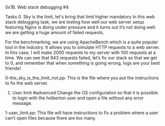 0x1B. Web stack debugging #4

Tasks
0. Sky is the limit, let's bring that limit higher
mandatory
In this web stack debugging task, we are testing how well our web server setup featuring Nginx is doing under pressure and it turns out it’s not doing well: we are getting a huge amount of failed requests.

For the benchmarking, we are using ApacheBench which is a quite popular tool in the industry. It allows you to simulate HTTP requests to a web server. In this case, I will make 2000 requests to my server with 100 requests at a time. We can see that 943 requests failed, let’s fix our stack so that we get to 0, and remember that when something is going wrong, logs are your best friends!

0-the_sky_is_the_limit_not.pp: This is the file where you put the instructions to fix the web server.

1. User limit
#advanced
Change the OS configuration so that it is possible to login with the holberton user and open a file without any error message.

1-user_limit.pp: This file will have instructions to fix a problem where a user can't open files because there are too many.
